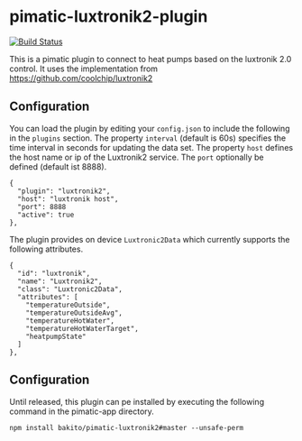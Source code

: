 pimatic-luxtronik2-plugin
=======================

[![Build Status](https://travis-ci.org/bakito/pimatic-luxtronik2.svg?branch=master)](https://travis-ci.org/bakito/pimatic-luxtronik2)

This is a pimatic plugin to connect to heat pumps based on the luxtronik 2.0 control.
It uses the implementation from https://github.com/coolchip/luxtronik2


## Configuration

You can load the plugin by editing your `config.json` to include the following in the `plugins` section. The property 
`interval` (default is 60s) specifies the time interval in seconds for updating the data set. The property `host` defines the 
host name or ip of the Luxtronik2 service. The `port` optionally be defined (default ist 8888). 

    {
      "plugin": "luxtronik2",
      "host": "luxtronik host",
      "port": 8888
      "active": true
    },

The plugin provides on device `Luxtronic2Data` which currently supports the following attributes.

    {
      "id": "luxtronik",
      "name": "Luxtronik2",
      "class": "Luxtronic2Data",
      "attributes": [
        "temperatureOutside",
        "temperatureOutsideAvg",
        "temperatureHotWater",
        "temperatureHotWaterTarget",
        "heatpumpState"
      ]
    },


## Configuration
Until released, this plugin can pe installed by executing the following command in the pimatic-app directory.

`npm install bakito/pimatic-luxtronik2#master --unsafe-perm`


